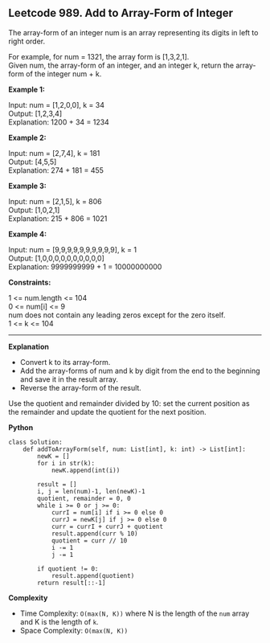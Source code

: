 ## Leetcode 989. Add to Array-Form of Integer

The array-form of an integer num is an array representing its digits in left to right order.

For example, for num = 1321, the array form is [1,3,2,1].\
Given num, the array-form of an integer, and an integer k, return the array-form of the integer num + k.

**Example 1:**

Input: num = [1,2,0,0], k = 34\
Output: [1,2,3,4]\
Explanation: 1200 + 34 = 1234

**Example 2:**

Input: num = [2,7,4], k = 181\
Output: [4,5,5]\
Explanation: 274 + 181 = 455

**Example 3:**

Input: num = [2,1,5], k = 806\
Output: [1,0,2,1]\
Explanation: 215 + 806 = 1021

**Example 4:**

Input: num = [9,9,9,9,9,9,9,9,9,9], k = 1\
Output: [1,0,0,0,0,0,0,0,0,0,0]\
Explanation: 9999999999 + 1 = 10000000000
 

**Constraints:**

1 <= num.length <= 104\
0 <= num[i] <= 9\
num does not contain any leading zeros except for the zero itself.\
1 <= k <= 104

******************************
**Explanation**

- Convert k to its array-form. 
- Add the array-forms of num and k by digit from the end to the beginning and save it in the result array. 
- Reverse the array-form of the result. 

Use the quotient and remainder divided by 10: set the current position as the remainder and update the quotient for the next position.

**Python**

```
class Solution:
    def addToArrayForm(self, num: List[int], k: int) -> List[int]:
        newK = []
        for i in str(k):
            newK.append(int(i))
        
        result = []
        i, j = len(num)-1, len(newK)-1
        quotient, remainder = 0, 0
        while i >= 0 or j >= 0:
            currI = num[i] if i >= 0 else 0
            currJ = newK[j] if j >= 0 else 0
            curr = currI + currJ + quotient
            result.append(curr % 10)
            quotient = curr // 10
            i -= 1
            j -= 1
            
        if quotient != 0:
            result.append(quotient)
        return result[::-1]
```

**Complexity**

- Time Complexity: ```O(max(N, K))``` where N is the length of the ```num``` array and K is the length of ```k```.
- Space Complexity: ```O(max(N, K))``` 
